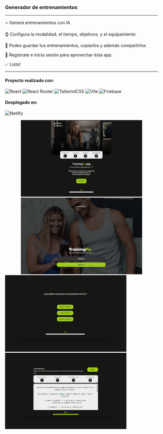 ### Generador de entrenamientos

---

⭐ Generá entrenamientos con IA

⌚ Configura la modalidad, el tiempo, objetivos, y el equipamiento

📄 Podes guardar tus entrenamientos, copiarlos y además compartirlos

🚀 Registrate e inicia sesión para aprovechar ésta app.

✅ Listo!

---

#### Proyecto realizado con:

![React](https://img.shields.io/badge/react-%2320232a.svg?style=for-the-badge&logo=react&logoColor=%2361DAFB)
![React Router](https://img.shields.io/badge/React_Router-CA4245?style=for-the-badge&logo=react-router&logoColor=white)
![TailwindCSS](https://img.shields.io/badge/tailwindcss-%2338B2AC.svg?style=for-the-badge&logo=tailwind-css&logoColor=white)
![Vite](https://img.shields.io/badge/vite-%23646CFF.svg?style=for-the-badge&logo=vite&logoColor=white)
![Firebase](https://img.shields.io/badge/Firebase-039BE5?style=for-the-badge&logo=Firebase&logoColor=white)

#### Desplegado en:

![Netlify](https://img.shields.io/badge/netlify-%23000000.svg?style=for-the-badge&logo=netlify&logoColor=#00C7B7)

<div align="center">
<img src="./img-readme/Captura de pantalla (270).png" width="400px">
<img src="./img-readme/Captura de pantalla (271).png" width="400px">
</div>
<img src="./img-readme/Captura de pantalla (272).png" width="400px">
</div>
<img src="./img-readme/Captura de pantalla (273).png" width="400px">
</div>
